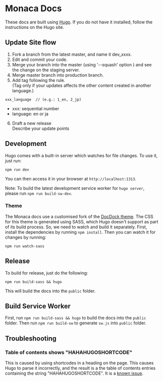 # Monaca Docs

These docs are built using [Hugo](https://gohugo.io/). If you do not have it installed, follow the instructions on the Hugo site.

## Update Site flow

1. Fork a branch from the latest master, and name it dev_xxxx.  
2. Edit and commit your code.
3. Merge your branch into the master (using '--squash' option ) and see the change on the staging server. 
4. Merge master branch into production branch.
5. Add tag following the rule.   
  (Tag only if your updates affects the other content created in another language.)

```
xxx_language  // (e.g.: 1_en, 2_jp)   
```

  - xxx: sequential number  
  - language: en or ja

6. Draft a new release  
Describe your update points

## Development
Hugo comes with a built-in server which watches for file changes. To use it, just run:

```
npm run dev
```

You can then access it in your browser at `http://localhost:1313`.

Note: To build the latest development service worker for `hugo server`, please run `npm run build-sw-dev`.

### Theme
The Monaca docs use a customised fork of the [DocDock theme](https://github.com/vjeantet/hugo-theme-docdock). The CSS for this theme is generated using SASS, which Hugo doesn't support as part of its build process. So, we need to watch and build it separately. First, install the dependencies by running `npm install`. Then you can watch it for changes by running:

```
npm run watch-sass
```

## Release
To build for release, just do the following:

```
npm run build-sass && hugo
```

This will build the docs into the `public` folder.

## Build Service Worker

First, run `npm run build-sass && hugo` to build the docs into the `public` folder. Then run `npm run build-sw` to generate `sw.js` into `public` folder.

## Troubleshooting

### Table of contents shows "HAHAHUGOSHORTCODE"
This is caused by using shortcodes in a heading on the page. This causes Hugo to parse it incorrectly, and the result is a the table of contents entries containing the string "HAHAHUGOSHORTCODE". It is a [known issue](https://github.com/gohugoio/hugo/issues/4114).
